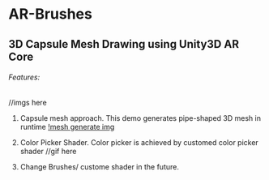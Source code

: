 # AR-Brushes
## 3D Capsule Mesh Drawing using Unity3D AR Core
###### Features:
//imgs here
1. Capsule mesh approach.
    This demo generates pipe-shaped 3D mesh in runtime
    [!mesh generate img](/demoImgs/mesh_gen.gif)
2. Color Picker Shader.
    Color picker is achieved by customed color picker shader
    //gif here

3. Change Brushes/ custome shader in the future.

